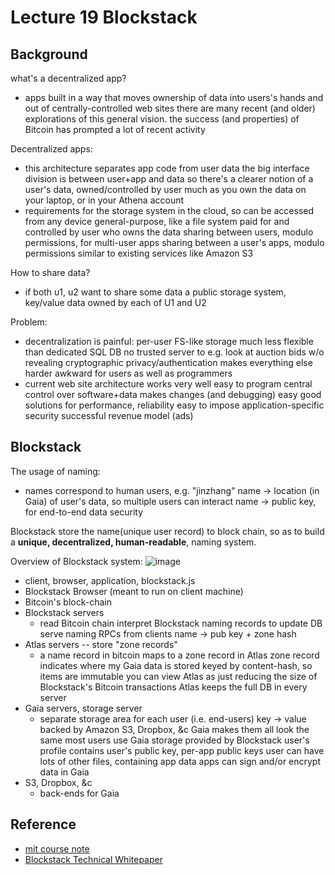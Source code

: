 # Lecture 19 Blockstack

## Background
what's a decentralized app?
- apps built in a way that moves ownership of data into users's hands and out of centrally-controlled web sites
  there are many recent (and older) explorations of this general vision.
  the success (and properties) of Bitcoin has prompted a lot of recent activity

Decentralized apps:
- this architecture separates app code from user data
  the big interface division is between user+app and data
  so there's a clearer notion of a user's data, owned/controlled by user
  much as you own the data on your laptop, or in your Athena account
- requirements for the storage system
  in the cloud, so can be accessed from any device
  general-purpose, like a file system
  paid for and controlled by user who owns the data
  sharing between users, modulo permissions, for multi-user apps
  sharing between a user's apps, modulo permissions
  similar to existing services like Amazon S3

How to share data?
- if both u1, u2 want to share some data
  a public storage system, key/value data owned by each of U1 and U2

Problem:
- decentralization is painful:
   per-user FS-like storage much less flexible than dedicated SQL DB
   no trusted server to e.g. look at auction bids w/o revealing
   cryptographic privacy/authentication makes everything else harder
   awkward for users as well as programmers
- current web site architecture works very well
   easy to program
   central control over software+data makes changes (and debugging) easy
   good solutions for performance, reliability
   easy to impose application-specific security
   successful revenue model (ads)

## Blockstack

The usage of naming:
- names correspond to human users, e.g. "jinzhang"
  name -> location (in Gaia) of user's data, so multiple users can interact
  name -> public key, for end-to-end data security

Blockstack store the name(unique user record) to block chain, so as to build a **unique, decentralized, human-readable**, naming system.

Overview of Blockstack system:
![image](https://user-images.githubusercontent.com/11788053/103433629-7d610a80-4ba9-11eb-8aa1-642a53b2dfd9.png)
- client, browser, application, blockstack.js
- Blockstack Browser (meant to run on client machine)
- Bitcoin's block-chain
- Blockstack servers
  + read Bitcoin chain
  interpret Blockstack naming records to update DB
  serve naming RPCs from clients
  name -> pub key + zone hash
- Atlas servers -- store "zone records"
  + a name record in bitcoin maps to a zone record in Atlas
  zone record indicates where my Gaia data is stored
  keyed by content-hash, so items are immutable
  you can view Atlas as just reducing the size of Blockstack's Bitcoin transactions
  Atlas keeps the full DB in every server
- Gaia servers, storage server
  + separate storage area for each user (i.e. end-users)
  key -> value
  backed by Amazon S3, Dropbox, &c
    Gaia makes them all look the same
  most users use Gaia storage provided by Blockstack
  user's profile contains user's public key, per-app public keys
  user can have lots of other files, containing app data
  apps can sign and/or encrypt data in Gaia
- S3, Dropbox, &c
  + back-ends for Gaia



## Reference
- [mit course note](https://pdos.csail.mit.edu/6.824/notes/l-blockstack.txt)
- [Blockstack Technical Whitepaper](https://pdos.csail.mit.edu/6.824/papers/blockstack-2017.pdf)
